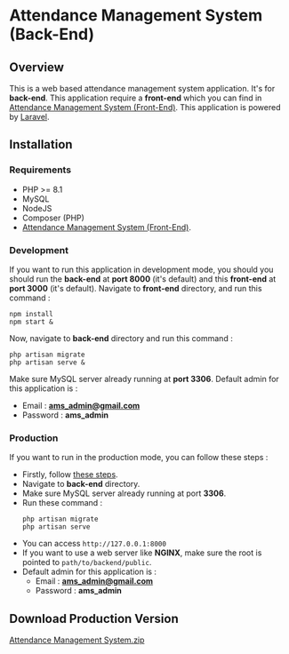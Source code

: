 # Attendance Management System (Back-End)
## Overview
This is a web based attendance management system application. It's for **back-end**. This application require a **front-end** which you can find in [Attendance Management System (Front-End)](https://github.com/usmannasution80/attendance-management-system-frontend). This application is powered by [Laravel](https://laravel.com/).
## Installation
### Requirements
- PHP >= 8.1
- MySQL
- NodeJS
- Composer (PHP)
- [Attendance Management System (Front-End)](https://github.com/usmannasution80/attendance-management-system-backend).
### Development
If you want to run this application in development mode, you should  you should run the **back-end** at **port 8000** (it's default) and this **front-end** at **port 3000** (it's default).
Navigate to **front-end** directory, and run this command :
```
npm install
npm start &
```
Now, navigate to **back-end** directory and run this command :
```
php artisan migrate
php artisan serve &
```
Make sure MySQL server already running at **port 3306**.
Default admin for this application is :
- Email : **ams_admin@gmail.com**
- Password : **ams_admin**
### Production
If you want to run in the production mode, you can follow these steps :
- Firstly, follow [these steps](https://github.com/usmannasution80/attendance-management-system-frontend#production).
- Navigate to **back-end** directory.
- Make sure MySQL server already running at port **3306**.
- Run these command :
  ```
  php artisan migrate
  php artisan serve
  ```
- You can access ```http://127.0.0.1:8000```
- If you want to use a web server like **NGINX**, make sure the root is pointed to ```path/to/backend/public```.
- Default admin for this application is :
  - Email : **ams_admin@gmail.com**
  - Password : **ams_admin**
## Download Production Version
[Attendance Management System.zip](https://drive.google.com/file/d/14AhBpwBVZdGLFOMb4vB-Dbmha8vlqWw5/view?usp=drivesdk)